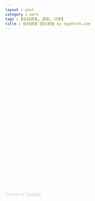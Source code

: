 ```yaml
---
layout : post
category : work
tags : [在线调查, 调查, 问卷]
title : 在线调查-团队效能 by typeform.com
---
```


<div class="typeform-widget" data-url="https://samrain.typeform.com/to/r7rAMJ" data-text="团队效能" style="width:100%;height:500px;"></div>
<script>(function(){var qs,js,q,s,d=document,gi=d.getElementById,ce=d.createElement,gt=d.getElementsByTagName,id='typef_orm',b='https://s3-eu-west-1.amazonaws.com/share.typeform.com/';if(!gi.call(d,id)){js=ce.call(d,'script');js.id=id;js.src=b+'widget.js';q=gt.call(d,'script')[0];q.parentNode.insertBefore(js,q)}})()</script>
<div style="font-family: Sans-Serif;font-size: 12px;color: #999;opacity: 0.5; padding-top: 5px;">Powered by <a href="http://www.typeform.com/?utm_campaign=typeform_r7rAMJ&amp;utm_source=website&amp;utm_medium=typeform&amp;utm_content=typeform-embedded&amp;utm_term=简体字" style="color: #999" target="_blank">Typeform</a></div>
